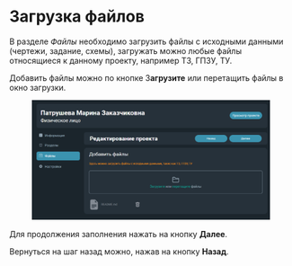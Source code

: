 # Загрузка файлов

В разделе _Файлы_ необходимо загрузить файлы с исходными данными (чертежи, задание, схемы), загружать можно любые файлы относящиеся к данному проекту, например ТЗ, ГПЗУ, ТУ.&#x20;

Добавить файлы можно по кнопке З**агрузите** или перетащить файлы в окно загрузки.&#x20;

<figure><img src="../../.gitbook/assets/image (238).png" alt=""><figcaption></figcaption></figure>

Для продолжения заполнения нажать на кнопку **Далее**.&#x20;

Вернуться на шаг назад можно, нажав на кнопку **Назад**.
